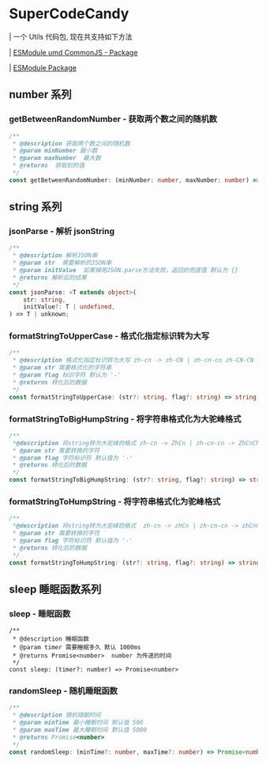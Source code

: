# SuperCodeCandy

| 一个 Utils 代码包, 现在共支持如下方法

| [ESModule umd CommonJS - Package](https://github.com/SuperCodeCandy/super-code-candy-utils)

| [ESModule Package](https://github.com/SuperCodeCandy/super-code-candy-utils)

## number 系列

### getBetweenRandomNumber - 获取两个数之间的随机数

```ts
/**
 * @description 获取两个数之间的随机数
 * @param minNumber 最小数
 * @param maxNumber  最大数
 * @returns  获取到的值
 */
const getBetweenRandomNumber: (minNumber: number, maxNumber: number) => number;
```

## string 系列

### jsonParse - 解析 jsonString

```ts
/**
 * @description 解析JSON串
 * @param str  需要解析的JSON串
 * @param initValue  如果掉用JSON.parse方法失败，返回的兜底值 默认为 {}
 * @returns 解析后的结果
 */
const jsonParse: <T extends object>(
	str: string,
	initValue?: T | undefined,
) => T | unknown;
```

### formatStringToUpperCase - 格式化指定标识转为大写

```ts
/**
 * @description 格式化指定标识转为大写 zh-cn -> zh-CN | zh-cn-cn zh-CN-CN
 * @param str 需要格式化的字符串
 * @param flag 标识字符 默认为 '-'
 * @returns 转化后的数据
 */
const formatStringToUpperCase: (str?: string, flag?: string) => string;
```

### formatStringToBigHumpString - 将字符串格式化为大驼峰格式

```ts
/**
 *@description 将string转为大驼峰的格式 zh-cn -> ZhCn | zh-cn-cn -> ZhCnCN
 * @param str 需要转换的字符
 * @param flag 字符标识符 默认值为 '-'
 * @returns 转化后的数据
 */
const formatStringToBigHumpString: (str?: string, flag?: string) => string;
```

### formatStringToHumpString - 将字符串格式化为驼峰格式

```ts
/**
 *@description 将string转为大驼峰的格式  zh-cn -> zhCn | zh-cn-cn -> zhCnCN
 * @param str 需要转换的字符
 * @param flag 字符标识符 默认值为 '-'
 * @returns 转化后的数据
 */
const formatStringToHumpString: (str?: string, flag?: string) => string;
```

## sleep 睡眠函数系列

### sleep - 睡眠函数

```TS
/**
 * @description 睡眠函数
 * @param timer 需要睡眠多久 默认 1000ms
 * @returns Promise<number>  number 为传递的时间
 */
const sleep: (timer?: number) => Promise<number>
```

### randomSleep - 随机睡眠函数

```ts
/**
 * @description 随机随眠时间
 * @param minTime 最小睡眠时间 默认值 500
 * @param maxTime 最大睡眠时间 默认值 5000
 * @returns Promise<number>
 */
const randomSleep: (minTime?: number, maxTime?: number) => Promise<number>;
```
